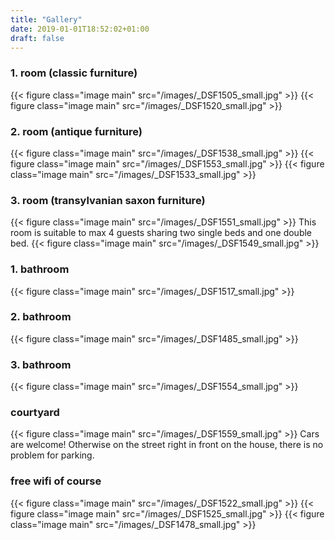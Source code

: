 ```yaml
---
title: "Gallery"
date: 2019-01-01T18:52:02+01:00
draft: false
---
```


<h3 class="major">1. room (classic furniture)</h3>
{{< figure class="image main" src="/images/_DSF1505_small.jpg" >}}
{{< figure class="image main" src="/images/_DSF1520_small.jpg" >}}

<h3 class="major">2. room (antique furniture)</h3>
{{< figure class="image main" src="/images/_DSF1538_small.jpg" >}}
{{< figure class="image main" src="/images/_DSF1553_small.jpg" >}}
{{< figure class="image main" src="/images/_DSF1533_small.jpg" >}}

<h3 class="major">3. room (transylvanian saxon furniture)</h3>
{{< figure class="image main" src="/images/_DSF1551_small.jpg" >}}
This room is suitable to max 4 guests sharing two single beds and one double bed.
{{< figure class="image main" src="/images/_DSF1549_small.jpg" >}}

<h3 class="major">1. bathroom</h3>
{{< figure class="image main" src="/images/_DSF1517_small.jpg" >}}

<h3 class="major">2. bathroom</h3>
{{< figure class="image main" src="/images/_DSF1485_small.jpg" >}}

<h3 class="major">3. bathroom</h3>
{{< figure class="image main" src="/images/_DSF1554_small.jpg" >}}

<h3 class="major">courtyard</h3>
{{< figure class="image main" src="/images/_DSF1559_small.jpg" >}}
Cars are welcome! Otherwise on the street right in front on the house, there is no problem for parking.

<h3 class="major">free wifi of course</h3>
{{< figure class="image main" src="/images/_DSF1522_small.jpg" >}}
{{< figure class="image main" src="/images/_DSF1525_small.jpg" >}}
{{< figure class="image main" src="/images/_DSF1478_small.jpg" >}}

